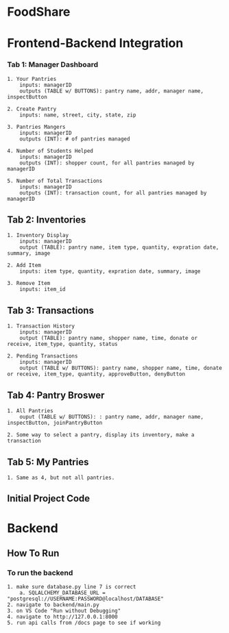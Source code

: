 # FoodShare

# Frontend-Backend Integration

### Tab 1: Manager Dashboard
    1. Your Pantries
        inputs: managerID
        outputs (TABLE w/ BUTTONS): pantry name, addr, manager name, inspectButton

    2. Create Pantry
        inputs: name, street, city, state, zip
        
    3. Pantries Mangers
        inputs: managerID
        outputs (INT): # of pantries managed

    4. Number of Students Helped
        inputs: managerID
        outputs (INT): shopper count, for all pantries managed by managerID

    5. Number of Total Transactions
        inputs: managerID
        outputs (INT): transaction count, for all pantries managed by managerID

## Tab 2: Inventories
    1. Inventory Display
        inputs: managerID   
        output (TABLE): pantry name, item type, quantity, expration date, summary, image 

    2. Add Item
        inputs: item type, quantity, expration date, summary, image
    
    3. Remove Item
        inputs: item_id        

## Tab 3: Transactions
    1. Transaction History
        inputs: managerID   
        output (TABLE): pantry name, shopper name, time, donate or receive, item_type, quantity, status
       
    2. Pending Transactions
        inputs: managerID   
        output (TABLE w/ BUTTONS): pantry name, shopper name, time, donate or receive, item_type, quantity, approveButton, denyButton
       
## Tab 4: Pantry Broswer
    1. All Pantries
        ouput (TABLE w/ BUTTONS): : pantry name, addr, manager name, inspectButton, joinPantryButton
        
    2. Some way to select a pantry, display its inventory, make a transaction

## Tab 5: My Pantries
    1. Same as 4, but not all pantries. 

## Initial Project Code

# Backend
## How To Run
### To run the backend
    1. make sure database.py line 7 is correct
        a. SQLALCHEMY_DATABASE_URL = "postgresql://USERNAME:PASSWORD@localhost/DATABASE"
    2. navigate to backend/main.py
    3. on VS Code "Run without Debugging"
    4. navigate to http://127.0.0.1:8000
    5. run api calls from /docs page to see if working
